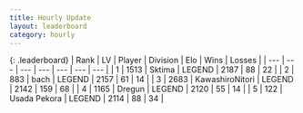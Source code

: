 ```yaml
---
title: Hourly Update
layout: leaderboard
category: hourly
---
```


{: .leaderboard}
| Rank | LV | Player | Division | Elo | Wins | Losses |
| --- | --- | --- | --- | --- | --- | --- |
| <span data-change="0">1</span> | 1513 | <span title="ID: 353063">Sktima</span> | LEGEND | <span data-change="0">2187</span> | <span data-change="0">88</span> | <span data-change="0">22</span> |
| <span data-change="0">2</span> | 883 | <span title="ID: 281795">bach</span> | LEGEND | <span data-change="9">2157</span> | <span data-change="1">61</span> | <span data-change="0">14</span> |
| <span data-change="1">3</span> | 2683 | <span title="ID: 164871">KawashiroNitori</span> | LEGEND | <span data-change="25">2142</span> | <span data-change="4">159</span> | <span data-change="0">68</span> |
| <span data-change="1">4</span> | 1165 | <span title="ID: 337810">Dregun</span> | LEGEND | <span data-change="9">2120</span> | <span data-change="9">55</span> | <span data-change="3">14</span> |
| <span data-change="-2">5</span> | 122 | <span title="ID: 641994">Usada Pekora</span> | LEGEND | <span data-change="-14">2114</span> | <span data-change="1">88</span> | <span data-change="2">34</span> |